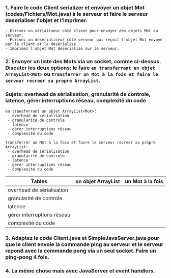 ### 1. Faire le code Client serializer et envoyer un objet Mot (codes/Fichiers/Mot.java) à le serveur et faire le serveur deserialiser l'objet et l'imprimer.
    - Écrivez un sérialiseur côté client pour envoyer des objets Mot au serveur.
    - Écrivez un désérialiseur côté serveur qui reçoit l'objet Mot envoyé par le client et le désérialise.
    - Imprimez l'objet Mot désérialisé sur le serveur.

### 2. Envoyer un liste des Mots via un socket, comme ci-dessus. Discuter les deux options: le faire ``en transferrant un objet ArrayList<Mot>`` ou ``transferrer un Mot à la fois et faire le serveur recreer sa propre ArrayList``.
### Sujets: overhead de sérialisation, granularité de controle, latence, gérer interruptions réseau, complexité du code
   ```text
   en transferrant un objet ArrayList<Mot>:
    - overhead de sérialisation
    - granularité de controle
    - latence
    - gérer interruptions réseau
    - complexité du code
    
   transferrer un Mot à la fois et faire le serveur recreer sa propre ArrayList:
    - overhead de sérialisation
    - granularité de controle
    - latence
    - gérer interruptions réseau
    - complexité du code
   ```

| Tables                     | un objet ArrayList<Mot> | un Mot à la fois |
|----------------------------|:-----------------------:|-----------------:|
| overhead de sérialisation  |                         |                  |
| granularité de controle    |                         |                  |
| latence                    |                         |                  |
| gérer interruptions réseau |                         |                  |
| complexité du code         |                         |                  |
### 3. Adaptez le code Client.java et SimpleJavaServer.java pour que le client envoie la commande ping au serveur et le serveur repond avec la commande pong via un seul socket. Faire un ping-pong 4 fois.

### 4. La même chose mais avec JavaServer et event handlers.

